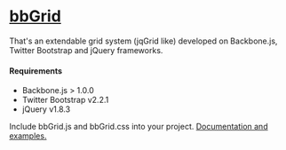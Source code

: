 [bbGrid](http://direct-fuel-injection.github.com/bbGrid/)
====================
That's an extendable grid system (jqGrid like) developed on Backbone.js, Twitter Bootstrap and jQuery frameworks.

#### Requirements
- Backbone.js > 1.0.0
- Twitter Bootstrap v2.2.1
- jQuery v1.8.3

Include bbGrid.js and bbGrid.css into your project. 
[Documentation and examples.](http://direct-fuel-injection.github.com/bbGrid/)
